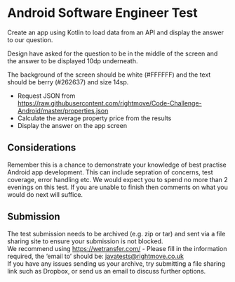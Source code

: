 # Android Software Engineer Test

Create an app using Kotlin to load data from an API and display the answer to our question.

Design have asked for the question to be in the middle of the screen and the answer to be displayed 10dp underneath.

The background of the screen should be white (#FFFFFF) and the text should be berry (#262637) and size 14sp.

- Request JSON from https://raw.githubusercontent.com/rightmove/Code-Challenge-Android/master/properties.json
- Calculate the average property price from the results
- Display the answer on the app screen

## Considerations

Remember this is a chance to demonstrate your knowledge of best practise Android app development. This can include sepration of concerns, test coverage, error handling etc.
We would expect you to spend no more than 2 evenings on this test. If you are unable to finish then comments on what you would do next will suffice.

## Submission

The test submission needs to be archived (e.g. zip or tar) and sent via a file sharing site to ensure your submission is not blocked.               
We recommend using https://wetransfer.com/ - Please fill in the information required, the ‘email to’ should be: javatests@rightmove.co.uk               
If you have any issues sending us your archive, try submitting a file sharing link such as Dropbox, or send us an email to discuss further options.
